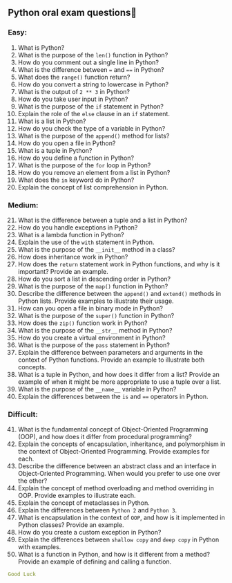 ## Python oral exam questions🚀
### Easy:
1. What is Python?
2. What is the purpose of the `len()` function in Python?
3. How do you comment out a single line in Python?
4. What is the difference between `=` and `==` in Python?
5. What does the `range()` function return?
6. How do you convert a string to lowercase in Python?
7. What is the output of `2 ** 3` in Python?
8. How do you take user input in Python?
9. What is the purpose of the `if` statement in Python?
10. Explain the role of the `else` clause in an `if` statement.
11. What is a list in Python?
12. How do you check the type of a variable in Python?
13. What is the purpose of the `append()` method for lists?
14. How do you open a file in Python?
15. What is a tuple in Python?
16. How do you define a function in Python?
17. What is the purpose of the `for` loop in Python?
18. How do you remove an element from a list in Python?
19. What does the `in` keyword do in Python?
20. Explain the concept of list comprehension in Python.

### Medium:
21. What is the difference between a tuple and a list in Python?
22. How do you handle exceptions in Python?
23. What is a lambda function in Python?
24. Explain the use of the `with` statement in Python.
25. What is the purpose of the `__init__` method in a class?
26. How does inheritance work in Python?
27. How does the `return` statement work in Python functions, and why is it important? Provide an example.
28. How do you sort a list in descending order in Python?
29. What is the purpose of the `map()` function in Python?
30. Describe the difference between the `append()` and `extend()` methods in Python lists. Provide examples to illustrate their usage.
31. How can you open a file in binary mode in Python?
32. What is the purpose of the `super()` function in Python?
33. How does the `zip()` function work in Python?
34. What is the purpose of the `__str__` method in Python?
35. How do you create a virtual environment in Python?
36. What is the purpose of the `pass` statement in Python?
37. Explain the difference between parameters and arguments in the context of Python functions. Provide an example to illustrate both concepts.
38. What is a tuple in Python, and how does it differ from a list? Provide an example of when it might be more appropriate to use a tuple over a list.
39. What is the purpose of the `__name__` variable in Python?
40. Explain the differences between the `is` and `==` operators in Python.

### Difficult:

41. What is the fundamental concept of Object-Oriented Programming (OOP), and how does it differ from procedural programming?
42. Explain the concepts of encapsulation, inheritance, and polymorphism in the context of Object-Oriented Programming. Provide examples for each.
43. Describe the difference between an abstract class and an interface in Object-Oriented Programming. When would you prefer to use one over the other?
44. Explain the concept of method overloading and method overriding in OOP. Provide examples to illustrate each.
45. Explain the concept of metaclasses in Python.
46. Explain the differences between `Python 2` and `Python 3`.
47. What is encapsulation in the context of `OOP`, and how is it implemented in Python classes? Provide an example.
48. How do you create a custom exception in Python?
49. Explain the differences between `shallow copy` and `deep copy` in Python with examples.
50. What is a function in Python, and how is it different from a method? Provide an example of defining and calling a function.



```yaml
Good Luck
```